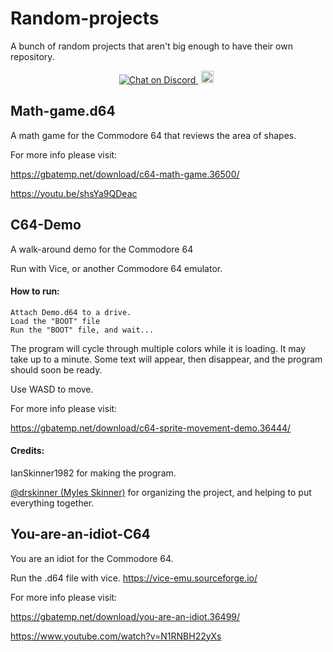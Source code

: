 # Random-projects
A bunch of random projects that aren't big enough to have their own repository.
<p align="center">

<a href="https://discord.com/invite/kJac2ty">
        <img src="https://img.shields.io/discord/704065693246685225?color=purple&label=Discord&logo=Discord&style=plastic"
            alt="Chat on Discord">
</a>
<a href="https://www.youtube.com/channel/UCjbecKNosrmUgRIOqU0UxCw/" style="padding-left: 5px; padding-right: 5px;">
		<img src="https://img.shields.io/badge/YouTube-Channel-red.svg" height="20">
</a>
</p>

## Math-game.d64
 A math game for the Commodore 64 that reviews the area of shapes.

For more info please visit:

https://gbatemp.net/download/c64-math-game.36500/

https://youtu.be/shsYa9QDeac

## C64-Demo
A walk-around demo for the Commodore 64 

Run with Vice, or another Commodore 64 emulator.

#### How to run:

    Attach Demo.d64 to a drive.
    Load the "BOOT" file
    Run the "BOOT" file, and wait...

The program will cycle through multiple colors while it is loading. It may take up to a minute. Some text will appear, then disappear, and the program should soon be ready.

Use WASD to move.

For more info please visit:

https://gbatemp.net/download/c64-sprite-movement-demo.36444/

#### Credits:

IanSkinner1982 for making the program.


[@drskinner (Myles Skinner)](https://github.com/drskinner/) for organizing the project, and helping to put everything together.

## You-are-an-idiot-C64
You are an idiot for the Commodore 64.

Run the .d64 file with vice.
https://vice-emu.sourceforge.io/

For more info please visit:

https://gbatemp.net/download/you-are-an-idiot.36499/

https://www.youtube.com/watch?v=N1RNBH22yXs


